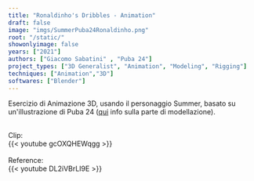 ```yaml
---
title: "Ronaldinho's Dribbles - Animation"
draft: false
image: "imgs/SummerPuba24Ronaldinho.png"
root: "/static/"
showonlyimage: false
years: ["2021"]
authors: ["Giacomo Sabatini" , "Puba 24"]
project_types: ["3D Generalist", "Animation", "Modeling", "Rigging"]
techniques: ["Animation","3D"]
softwares: ["Blender"]
---
```


Esercizio di Animazione 3D, usando il personaggio Summer, basato su un'illustrazione di Puba 24 ([qui](/portfolio/summerbypuba24/) info sulla parte di modellazione).

<br>
Clip:
<br>
{{< youtube gcOXQHEWqgg >}}
<br>
<br>
Reference:
<br>
 {{< youtube DL2iVBrLI9E >}}
